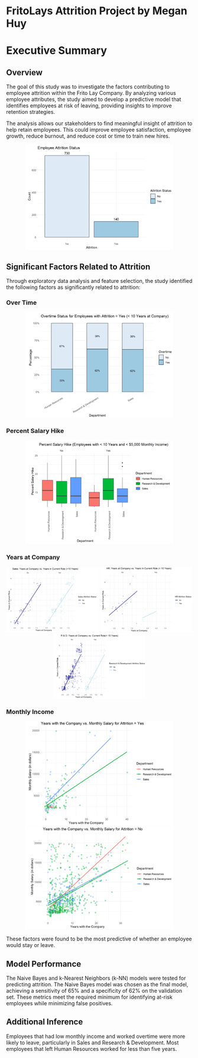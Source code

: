 # FritoLays Attrition Project by Megan Huy
# Executive Summary

## Overview
The goal of this study was to investigate the factors contributing to employee attrition within the Frito Lay Company. By analyzing various employee attributes, the study aimed to develop a predictive model that identifies employees at risk of leaving, providing insights to improve retention strategies.

The analysis allows our stakeholders to find meaningful insight of attrition to help retain employees. This could improve employee satisfaction, employee growth, reduce burnout, and reduce cost or time to train new hires.
<p align="center">
<img src="Images/Status.png" alt="Status" width="400"/>
</p>

## Significant Factors Related to Attrition
Through exploratory data analysis and feature selection, the study identified the following factors as significantly related to attrition:

### Over Time

<p align="center">
  <img src="Images/Overtime Status - Yes.png" alt="Overtime Status - Yes" width="400"/>
</p>

### Percent Salary Hike

<p align="center">
  <img src="Images/Box Plot.png" alt="Box Plot" width="400"/>
</p>

### Years at Company

<p align="center">
  <img src="Images/Sale -Years vs Current .png" alt="Sale -Years vs Current" width="250"/>
  <img src="Images/HR Years vs. Current.png" alt="HR Years vs. Current" width="250"/>
  <img src="Images/Years vs Current R & d.png" alt="Years vs Current R & d" width="250"/>
</p>

### Monthly Income

<p align="center">
  <img src="Images/Scatterplot- Yes.png" alt="Scatterplot- Yes" width="400"/>
  <img src="Images/Scatterplot - No.png" alt="Scatterplot - No" width="400"/>
</p>

<p>These factors were found to be the most predictive of whether an employee would stay or leave.</p>

## Model Performance
The Naive Bayes and k-Nearest Neighbors (k-NN) models were tested for predicting attrition. The Naive Bayes model was chosen as the final model, achieving a sensitivity of 65% and a specificity of 62% on the validation set. These metrics meet the required minimum for identifying at-risk employees while minimizing false positives.

## Additional Inference
Employees that had low monthly income and worked overtime were more likely to leave, particularly in Sales and Research & Development. Most employees that left Human Resources worked for less than five years.
